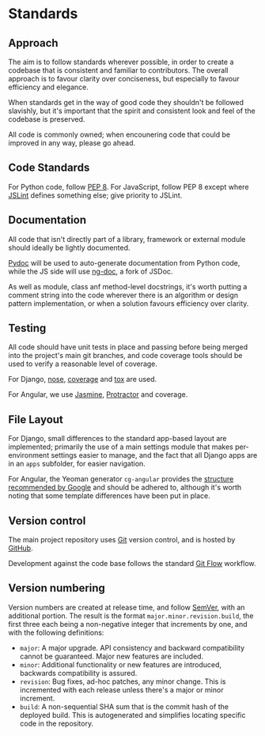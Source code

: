 # Standards

## Approach

The aim is to follow standards wherever possible, in order to create a codebase that is consistent and familiar to contributors. The overall approach is to favour clarity over conciseness, but especially to favour efficiency and elegance.

When standards get in the way of good code they shouldn't be followed slavishly, but it's important that the spirit and consistent look and feel of the codebase is preserved.

All code is commonly owned; when encounering code that could be improved in any way, please go ahead.

## Code Standards

For Python code, follow [PEP 8](https://www.python.org/dev/peps/pep-0008/). For JavaScript, follow PEP 8 except where [JSLint](http://www.jslint.com/lint.html) defines something else; give priority to JSLint.

## Documentation

All code that isn't directly part of a library, framework or external module should ideally be lightly documented.

[Pydoc](https://docs.python.org/2/library/pydoc.html) will be used to auto-generate documentation from Python code, while the JS side will use [ng-doc](https://github.com/angular/angular.js/wiki/Writing-AngularJS-Documentation), a fork of JSDoc.

As well as module, class anf method-level docstrings, it's worth putting a comment string into the code wherever there is an algorithm or design pattern implementation, or when a solution favours efficiency over clarity.

## Testing

All code should have unit tests in place and passing before being merged into the project's main git branches, and code coverage tools should be used to verify a reasonable level of coverage.

For Django, [nose](https://github.com/django-nose/django-nose), [coverage](http://nedbatchelder.com/code/coverage/) and [tox](http://codespeak.net/tox/) are used.

For Angular, we use [Jasmine](http://jasmine.github.io/1.3/introduction.html), [Protractor](http://angular.github.io/protractor/#/) and coverage.

## File Layout

For Django, small differences to the standard app-based layout are implemented; primarily the use of a main settings module that makes per-environment settings easier to manage, and the fact that all Django apps are in an `apps` subfolder, for easier navigation.

For Angular, the Yeoman generator `cg-angular` provides the [structure recommended by Google](https://docs.google.com/a/ostmodern.co.uk/document/d/1XXMvReO8-Awi1EZXAXS4PzDzdNvV6pGcuaF4Q9821Es/pub) and should be adhered to, although it's worth noting that some template differences have been put in place.

## Version control

The main project repository uses [Git](http://git-scm.com/) version control, and is hosted by [GitHub](https://github.com).

Development against the code base follows the standard [Git Flow](https://www.atlassian.com/git/tutorials/comparing-workflows/gitflow-workflow) workflow.

## Version numbering

Version numbers are created at release time, and follow [SemVer](http://semver.org/), with an additional portion. The result is the format `major.minor.revision.build`, the first three each being a non-negative integer that increments by one, and with the following definitions:

- `major`: A major upgrade. API consistency and backward compatibility cannot be guaranteed. Major new features are included.
- `minor`: Additional functionality or new features are introduced, backwards compatibility is assured.
- `revision`: Bug fixes, ad-hoc patches, any minor change. This is incremented with each release unless there's a major or minor increment.
- `build`: A non-sequential SHA sum that is the commit hash of the deployed build. This is autogenerated and simplifies locating specific code in the repository.